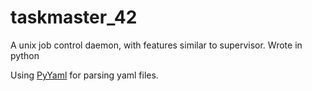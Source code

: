 # taskmaster_42
A unix job control daemon, with features similar to supervisor. Wrote in python

Using [PyYaml](http://pyyaml.org/wiki/PyYAML) for parsing yaml files.
